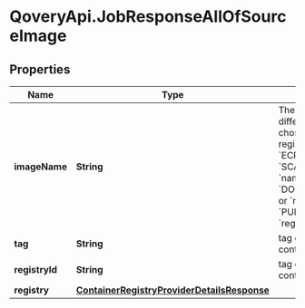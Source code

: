 # QoveryApi.JobResponseAllOfSourceImage

## Properties

Name | Type | Description | Notes
------------ | ------------- | ------------- | -------------
**imageName** | **String** | The image name pattern differs according to chosen container registry provider:   * &#x60;ECR&#x60;: &#x60;repository&#x60; * &#x60;SCALEWAY_CR&#x60;: &#x60;namespace/image&#x60; * &#x60;DOCKER_HUB&#x60;: &#x60;image&#x60; or &#x60;repository/image&#x60; * &#x60;PUBLIC_ECR&#x60;: &#x60;registry_alias/repository&#x60;  | 
**tag** | **String** | tag of the image container | 
**registryId** | **String** | tag of the image container | 
**registry** | [**ContainerRegistryProviderDetailsResponse**](ContainerRegistryProviderDetailsResponse.md) |  | 



